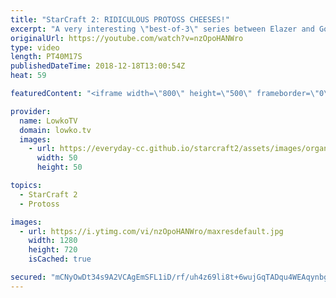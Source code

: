 ```yaml
---
title: "StarCraft 2: RIDICULOUS PROTOSS CHEESES!"
excerpt: "A very interesting \"best-of-3\" series between Elazer and Goblin. Subscribe for more videos: http://lowko.tv/youtube More fun Zerg vs Protoss: https://goo.gl/kFUSLt  This match is not quite like the others. In this round of Zerg vs Protoss, the Protoss player decides to play extremely aggressive. A super"
originalUrl: https://youtube.com/watch?v=nzOpoHANWro
type: video
length: PT40M17S
publishedDateTime: 2018-12-18T13:00:54Z
heat: 59

featuredContent: "<iframe width=\"800\" height=\"500\" frameborder=\"0\" src=\"https://www.youtube.com/embed/nzOpoHANWro\" allow=\"accelerometer; autoplay; encrypted-media; gyroscope; picture-in-picture\" allowfullscreen></iframe>"

provider:
  name: LowkoTV
  domain: lowko.tv
  images:
    - url: https://everyday-cc.github.io/starcraft2/assets/images/organizations/lowko.tv-50x50.jpg
      width: 50
      height: 50

topics:
  - StarCraft 2
  - Protoss

images:
  - url: https://i.ytimg.com/vi/nzOpoHANWro/maxresdefault.jpg
    width: 1280
    height: 720
    isCached: true

secured: "mCNyOwDt34s9A2VCAgEmSFL1iD/rf/uh4z69li8t+6wujGqTADqu4WEAqynbgCA9A2shxEECqupjbOuxB0rl5kMpT6E44cslhfBI4F42qbDbxf627Oq587suYOid/HJf1KsCSimuDBYhTXKaRI8x0RncgOxMhTUPD+/bXM+C05hCRyp0FsW3S9Oi+aveHbkOA0zN2WmU9QTpDFLKrJMuG5W2jJb+QdVVxBuwFCaH0HCsfvgCoSKS08KfafO3QotBZEtdmQfD7Sqp+E1+QE7ucPSb03KuaxjxlnATwfam+8XX7P9LofSV7tSmz052v37Mc4gfUMt2ZoxK3uqme3NWAmcGDFmOD5UWmwZgwWUm4YZp7ajZek9UOzBgc2lYxXSkuTYi8nw9Y201qtmGL+7M8Iqg6B7Ch561qIQ2Elm6YxAJVY3yJvC9KKm4v4+gWGHX;L90mGDyy5JMYBvUBaBAidg=="
---
```


